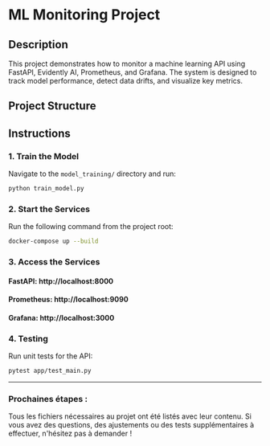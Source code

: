 # ML Monitoring Project

## Description
This project demonstrates how to monitor a machine learning API using FastAPI, Evidently AI, Prometheus, and Grafana. The system is designed to track model performance, detect data drifts, and visualize key metrics.

## Project Structure


## Instructions

### 1. Train the Model
Navigate to the `model_training/` directory and run:
```bash
python train_model.py
```

### 2. Start the Services
Run the following command from the project root:
```bash
docker-compose up --build
```

### 3. Access the Services

#### FastAPI: http://localhost:8000
#### Prometheus: http://localhost:9090
#### Grafana: http://localhost:3000

### 4. Testing
Run unit tests for the API:
```bash
pytest app/test_main.py
```

---

### Prochaines étapes :
Tous les fichiers nécessaires au projet ont été listés avec leur contenu. Si vous avez des questions, des ajustements ou des tests supplémentaires à effectuer, n'hésitez pas à demander !
